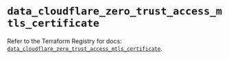 # `data_cloudflare_zero_trust_access_mtls_certificate`

Refer to the Terraform Registry for docs: [`data_cloudflare_zero_trust_access_mtls_certificate`](https://registry.terraform.io/providers/cloudflare/cloudflare/5.2.0/docs/data-sources/zero_trust_access_mtls_certificate).
